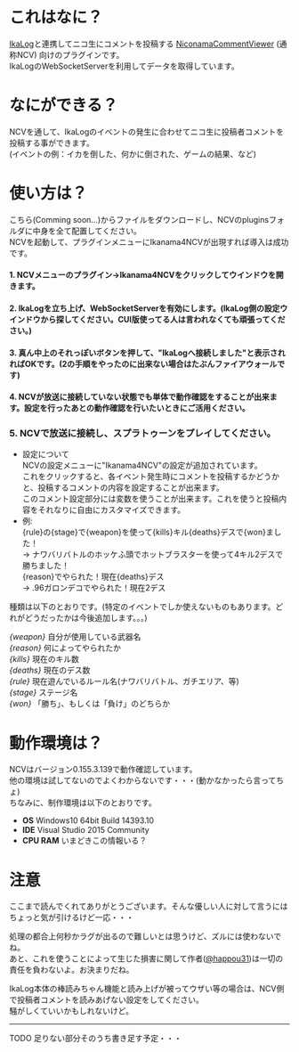 # これはなに？  
[IkaLog](https://github.com/hasegaw/IkaLog)と連携してニコ生にコメントを投稿する
[NiconamaCommentViewer](http://www.posite-c.com/application/ncv/) (通称NCV) 向けのプラグインです。   
IkaLogのWebSocketServerを利用してデータを取得しています。  
  
# なにができる？  
NCVを通して、IkaLogのイベントの発生に合わせてニコ生に投稿者コメントを投稿する事ができます。  
(イベントの例：イカを倒した、何かに倒された、ゲームの結果、など)  
# 使い方は？  
こちら(Comming soon...)からファイルをダウンロードし、NCVのpluginsフォルダに中身を全て配置してください。  
NCVを起動して、プラグインメニューにIkanama4NCVが出現すれば導入は成功です。  
#### 1. NCVメニューのプラグイン->Ikanama4NCVをクリックしてウインドウを開きます。  
#### 2. IkaLogを立ち上げ、WebSocketServerを有効にします。(IkaLog側の設定ウインドウから探してください。CUI版使ってる人は言われなくても頑張ってください。)
#### 3. 真ん中上のそれっぽいボタンを押して、"IkaLogへ接続しました"と表示されればOKです。(2の手順をやったのに出来ない場合はたぶんファイアウォールです)  
#### 4. NCVが放送に接続していない状態でも単体で動作確認をすることが出来ます。設定を行ったあとの動作確認を行いたいときにご活用ください。
### 5. NCVで放送に接続し、スプラトゥーンをプレイしてください。

- 設定について  
NCVの設定メニューに"Ikanama4NCV"の設定が追加されています。  
これをクリックすると、各イベント発生時にコメントを投稿するかどうかと、投稿するコメントの内容を設定することが出来ます。  
このコメント設定部分には変数を使うことが出来ます。これを使うと投稿内容をそれなりに自由にカスタマイズできます。   
- 例:  
 {rule}の{stage}で{weapon}を使って{kills}キル{deaths}デスで{won}ました！  
 -> ナワバリバトルのホッケふ頭でホットブラスターを使って4キル2デスで勝ちました！  
 {reason}でやられた！現在{deaths}デス  
 -> .96ガロンデコでやられた！現在2デス  

 種類は以下のとおりです。(特定のイベントでしか使えないものもあります。どれがどうだったかは今後追加します。。。)  
  
*{weapon}* 自分が使用している武器名   
*{reason}* 何によってやられたか  
*{kills}* 現在のキル数  
*{deaths}* 現在のデス数  
*{rule}* 現在遊んでいるルール名(ナワバリバトル、ガチエリア、等)  
*{stage}* ステージ名  
*{won}* 「勝ち」、もしくは「負け」のどちらか  
  
# 動作環境は？  
NCVはバージョン0.155.3.139で動作確認しています。  
他の環境は試してないのでよくわからないです・・・(動かなかったら言ってちょ)  
ちなみに、制作環境は以下のとおりです。  
- **OS** Windows10 64bit Build 14393.10
- **IDE** Visual Studio 2015 Community  
- **CPU RAM** いまどきこの情報いる？

# 注意  
ここまで読んでくれてありがとうございます。そんな優しい人に対して言うにはちょっと気が引けるけど一応・・・

処理の都合上何秒かラグが出るので難しいとは思うけど、ズルには使わないでね。  
あと、これを使うことによって生じた損害に関して作者([@happou31](https://twitter.com/happou31))は一切の責任を負わないよ。お決まりだね。  

IkaLog本体の棒読みちゃん機能と読み上げが被ってウザい等の場合は、NCV側で投稿者コメントを読みあげない設定をしてください。  
騒がしくていいかもしれないけど。  

-----
TODO 足りない部分そのうち書き足す予定・・・